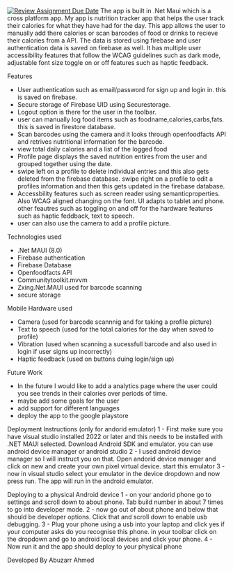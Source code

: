 [![Review Assignment Due Date](https://classroom.github.com/assets/deadline-readme-button-22041afd0340ce965d47ae6ef1cefeee28c7c493a6346c4f15d667ab976d596c.svg)](https://classroom.github.com/a/rNdN2Yn1)
The app is built in .Net Maui which is a cross platform app.
My app is nutrition tracker app that helps the user track their calories for what they have had for the day. This app allows the user to manually add there 
calories or scan barcodes of food or drinks to recieve their calories from a API. The data is stored using firebase and user authentication data is saved on firebase as well.
It has multiple user accessibility features that follow the WCAG guidelines such as dark mode, adjustable font size toggle on or off features such as haptic feedback.

Features 
- User authentication such as email/password for sign up and login in. this is saved on firebase.
- Secure storage of Firebase UID using Securestorage.
- Logout option is there for the user in the toolbar.
- user can manually log food items such as foodname,calories,carbs,fats. this is saved in firestore database.
- Scan barcodes using the camera and it looks through openfoodfacts API and retrives nutritional information for the barcode.
- view total daily calories and a list of the logged food 
- Profile page displays the saved nutrition entires from the user and grouped together using the date.
- swipe left on a profile to delete individual entries and this also gets deleted from the firebase database. swipe right on a profile to edit a profiles information and then this gets updated in the firebase database.
- Accessbility features such as screen reader using semanticproperties. Also WCAG aligned changing on the font. UI adapts to tablet and phone. other feautres such as toggling on and off for the hardware features such as haptic feddback, text to speech.
- user can also use the camera to add a profile picture.

Technologies used
- .Net MAUI (8.0)
- Firebase authentication
- Firebase Database
- Openfoodfacts API 
- Communitytoolkit.mvvm
- Zxing.Net.MAUI used for barcode scanning 
- secure storage 

Mobile Hardware used
- Camera (used for barcode scannnig and for taking a profile picture)
- Text to speech (used for the total calories for the day when saved to profile)
- Vibration (used when scanning a sucessfull barcode and also used in login if user signs up incorrectly)
- Haptic feedback (used on buttons duing login/sign up)

Future Work
- In the future I would like to add a analytics page where the user could you see trends in their calories over periods of time.
- maybe add some goals for the user
- add support for different languages
- deploy the app to the google playstore
  
Deployment Instructions (only for andorid emulator)
1 - First make sure you have visual studio installed 2022 or later and this needs to be installed with .NET MAUI selected. Download Android SDK and emulator. you can use android device manager or android studio 
2 - I used android device manager so I will instruct you on that. Open andorid device manager and click on new and create your own pixel virtual device. start this emulator
3 - now in visual studio select your emulator in the device dropdown and now press run. The app will run in the android emulator.

Deploying to a physical Android device
1 - on your andorid phone go to settings and scroll down to about phone. Tab build number in about 7 times to go into developer mode.
2 - now go out of about phone and below that should be developer options. Click that and scroll down to enable usb debugging.
3 - Plug your phone using a usb into your laptop and click yes if your computer asks do you recognise this phone. in your toolbar click on the dropdown and go to android local devices and click your phone.
4 - Now run it and the app should deploy to your physical phone

Developed By Abuzarr Ahmed
